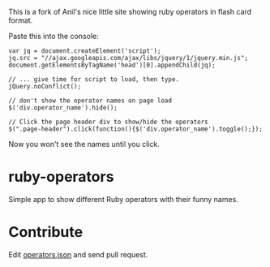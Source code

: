 This is a fork of Anil's nice little site showing ruby operators in flash card format. 

Paste this into the console:

```
var jq = document.createElement('script');
jq.src = "//ajax.googleapis.com/ajax/libs/jquery/1/jquery.min.js";
document.getElementsByTagName('head')[0].appendChild(jq);

// ... give time for script to load, then type.
jQuery.noConflict();

// don't show the operator names on page load
$('div.operator_name').hide();

// Click the page header div to show/hide the operators
$(".page-header").click(function(){$('div.operator_name').toggle();});
```

Now you won't see the names until you click.  


ruby-operators
==============
Simple app to show different Ruby operators with their funny names.


Contribute
==========
Edit [operators.json](https://github.com/anildigital/ruby-operators/blob/master/public/config/operators.json) and send pull request.
